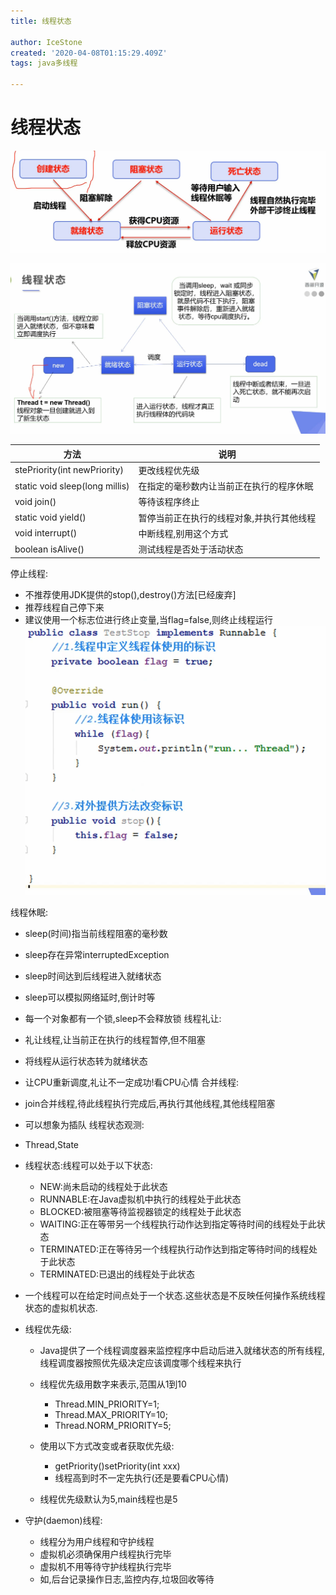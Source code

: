 ```yaml
---
title: 线程状态

author: IceStone
created: '2020-04-08T01:15:29.409Z'
tags: java多线程

---
```


# 线程状态


![](images/e7833520-fc72-406e-be3e-8b956d080dbc.png) 

![](images/248be85b-1ef3-4157-824d-46a9459ef023.png)



|方法|说明|
|---|---|
|stePriority(int newPriority)|更改线程优先级|
|static void sleep(long millis)|在指定的毫秒数内让当前正在执行的程序休眠|
|void join()|等待该程序终止|
|static void yield()|暂停当前正在执行的线程对象,并执行其他线程|
|void interrupt()|中断线程,别用这个方式|
|boolean isAlive()|测试线程是否处于活动状态|

停止线程:

* 不推荐使用JDK提供的stop(),destroy()方法[已经废弃]
* 推荐线程自己停下来
* 建议使用一个标志位进行终止变量,当flag=false,则终止线程运行
![](images/035465b8-5678-44f1-97ee-4aab9e8c3231.png)



线程休眠:

* sleep(时间)指当前线程阻塞的毫秒数
* sleep存在异常interruptedException
* sleep时间达到后线程进入就绪状态
* sleep可以模拟网络延时,倒计时等
* 每一个对象都有一个锁,sleep不会释放锁
线程礼让:

* 礼让线程,让当前正在执行的线程暂停,但不阻塞
* 将线程从运行状态转为就绪状态
* 让CPU重新调度,礼让不一定成功!看CPU心情
合并线程:

* join合并线程,待此线程执行完成后,再执行其他线程,其他线程阻塞
* 可以想象为插队
线程状态观测:

* Thread,State
* 线程状态:线程可以处于以下状态:

    * NEW:尚未启动的线程处于此状态
    * RUNNABLE:在Java虚拟机中执行的线程处于此状态
    * BLOCKED:被阻塞等待监视器锁定的线程处于此状态
    * WAITING:正在等带另一个线程执行动作达到指定等待时间的线程处于此状态
    * TERMINATED:正在等待另一个线程执行动作达到指定等待时间的线程处于此状态
    * TERMINATED:已退出的线程处于此状态

* 一个线程可以在给定时间点处于一个状态.这些状态是不反映任何操作系统线程状态的虚拟机状态.

* 线程优先级:

    * Java提供了一个线程调度器来监控程序中启动后进入就绪状态的所有线程,线程调度器按照优先级决定应该调度哪个线程来执行
    * 线程优先级用数字来表示,范围从1到10

        * Thread.MIN_PRIORITY=1;
        * Thread.MAX_PRIORITY=10;
        * Thread.NORM_PRIORITY=5;

    * 使用以下方式改变或者获取优先级:

        * getPriority()setPriority(int xxx)
        * 线程高到时不一定先执行(还是要看CPU心情)

    * 线程优先级默认为5,main线程也是5

* 守护(daemon)线程:

    * 线程分为用户线程和守护线程
    * 虚拟机必须确保用户线程执行完毕
    * 虚拟机不用等待守护线程执行完毕
    * 如,后台记录操作日志,监控内存,垃圾回收等待

